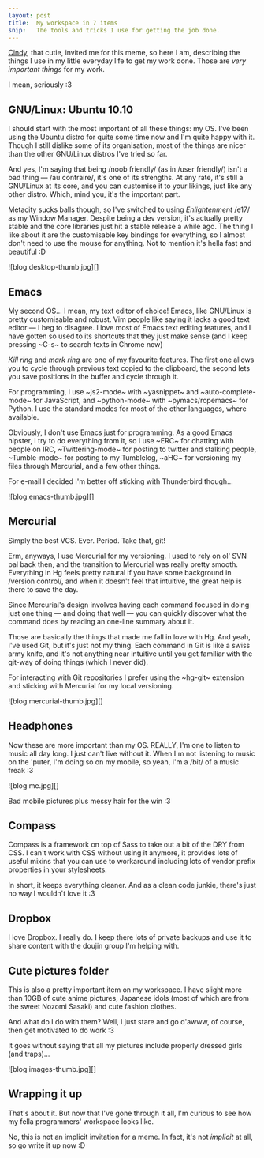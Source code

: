 ```yaml
---
layout: post
title:  My workspace in 7 items
snip:   The tools and tricks I use for getting the job done.
---
```


[Cindy](http://diskchocolate.com/blog/2011/02/02/meu-ambiente-de-trabalho-em-7-itens/),
that cutie, invited me for this meme, so here I am, describing the things I use
in my little everyday life to get my work done. Those are *very important
things* for my work.

I mean, seriously :3


## GNU/Linux: Ubuntu 10.10

I should start with the most important of all these things: my OS. I've been
using the Ubuntu distro for quite some time now and I'm quite happy with
it. Though I still dislike some of its organisation, most of the things are
nicer than the other GNU/Linux distros I've tried so far.

And yes, I'm saying that being /noob friendly/ (as in /user friendly/) isn't a
bad thing — /au contraire/, it's one of its strengths. At any rate, it's still
a GNU/Linux at its core, and you can customise it to your likings, just like
any other distro. Which, mind you, it's the important part.

Metacity sucks balls though, so I've switched to using *Enlightenment* /e17/
as my Window Manager. Despite being a dev version, it's actually pretty stable
and the core libraries just hit a stable release a while ago. The thing I like
about it are the customisable key bindings for everything, so I almost don't
need to use the mouse for anything. Not to mention it's hella fast and
beautiful :D

![blog:desktop-thumb.jpg][]



## Emacs

My second OS... I mean, my text editor of choice! Emacs, like GNU/Linux is
pretty customisable and robust. Vim people like saying it lacks a good text
editor — I beg to disagree. I love most of Emacs text editing features, and I
have gotten so used to its shortcuts that they just make sense (and I keep
pressing ~C-s~ to search texts in Chrome now)

*Kill ring* and *mark ring* are one of my favourite features. The first one
allows you to cycle through previous text copied to the clipboard, the second
lets you save positions in the buffer and cycle through it.

For programming, I use ~js2-mode~ with ~yasnippet~ and ~auto-complete-mode~ for
JavaScript, and ~python-mode~ with ~pymacs/ropemacs~ for Python. I use the
standard modes for most of the other languages, where available.

Obviously, I don't use Emacs just for programming. As a good Emacs hipster, I
try to do everything from it, so I use ~ERC~ for chatting with people on IRC,
~Twittering-mode~ for posting to twitter and stalking people, ~Tumble-mode~ for
posting to my Tumblelog, ~aHG~ for versioning my files through Mercurial, and a
few other things.

For e-mail I decided I'm better off sticking with Thunderbird though...

![blog:emacs-thumb.jpg][]


## Mercurial

Simply the best VCS. Ever. Period. Take that, git!

Erm, anyways, I use Mercurial for my versioning. I used to rely on ol' SVN pal
back then, and the transition to Mercurial was really pretty smooth. Everything
in Hg feels pretty natural if you have some background in /version control/,
and when it doesn't feel that intuitive, the great help is there to save the
day.

Since Mercurial's design involves having each command focused in doing just one
thing — and doing that well — you can quickly discover what the command does by
reading an one-line summary about it.

Those are basically the things that made me fall in love with Hg. And yeah,
I've used Git, but it's just not my thing. Each command in Git is like a swiss
army knife, and it's not anything near intuitive until you get familiar with
the git-way of doing things (which I never did).

For interacting with Git repositories I prefer using the ~hg-git~ extension and
sticking with Mercurial for my local versioning.

![blog:mercurial-thumb.jpg][]


## Headphones

Now these are more important than my OS. REALLY, I'm one to listen to music all
day long. I just can't live without it. When I'm not listening to music on the
'puter, I'm doing so on my mobile, so yeah, I'm a /bit/ of a music freak :3

![blog:me.jpg][]

Bad mobile pictures plus messy hair for the win :3


## Compass

Compass is a framework on top of Sass to take out a bit of the DRY from CSS. I
can't work with CSS without using it anymore, it provides lots of useful mixins
that you can use to workaround including lots of vendor prefix properties in
your stylesheets.

In short, it keeps everything cleaner. And as a clean code junkie, there's just
no way I wouldn't love it :3


## Dropbox

I love Dropbox. I really do. I keep there lots of private backups and use it to
share content with the doujin group I'm helping with.


## Cute pictures folder

This is also a pretty important item on my workspace. I have slight more than
10GB of cute anime pictures, Japanese idols (most of which are from the sweet
Nozomi Sasaki) and cute fashion clothes.

And what do I do with them? Well, I just stare and go d'awww, of course, then
get motivated to do work :3

It goes without saying that all my pictures include properly dressed girls (and
traps)...

![blog:images-thumb.jpg][]


## Wrapping it up

That's about it. But now that I've gone through it all, I'm curious to see how
my fella programmers' workspace looks like.

No, this is not an implicit invitation for a meme. In fact, it's not
*implicit* at all, so go write it up now :D

